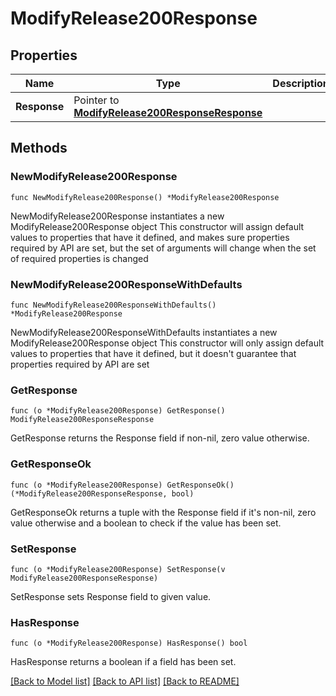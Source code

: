 # ModifyRelease200Response

## Properties

Name | Type | Description | Notes
------------ | ------------- | ------------- | -------------
**Response** | Pointer to [**ModifyRelease200ResponseResponse**](ModifyRelease200ResponseResponse.md) |  | [optional] 

## Methods

### NewModifyRelease200Response

`func NewModifyRelease200Response() *ModifyRelease200Response`

NewModifyRelease200Response instantiates a new ModifyRelease200Response object
This constructor will assign default values to properties that have it defined,
and makes sure properties required by API are set, but the set of arguments
will change when the set of required properties is changed

### NewModifyRelease200ResponseWithDefaults

`func NewModifyRelease200ResponseWithDefaults() *ModifyRelease200Response`

NewModifyRelease200ResponseWithDefaults instantiates a new ModifyRelease200Response object
This constructor will only assign default values to properties that have it defined,
but it doesn't guarantee that properties required by API are set

### GetResponse

`func (o *ModifyRelease200Response) GetResponse() ModifyRelease200ResponseResponse`

GetResponse returns the Response field if non-nil, zero value otherwise.

### GetResponseOk

`func (o *ModifyRelease200Response) GetResponseOk() (*ModifyRelease200ResponseResponse, bool)`

GetResponseOk returns a tuple with the Response field if it's non-nil, zero value otherwise
and a boolean to check if the value has been set.

### SetResponse

`func (o *ModifyRelease200Response) SetResponse(v ModifyRelease200ResponseResponse)`

SetResponse sets Response field to given value.

### HasResponse

`func (o *ModifyRelease200Response) HasResponse() bool`

HasResponse returns a boolean if a field has been set.


[[Back to Model list]](../README.md#documentation-for-models) [[Back to API list]](../README.md#documentation-for-api-endpoints) [[Back to README]](../README.md)



